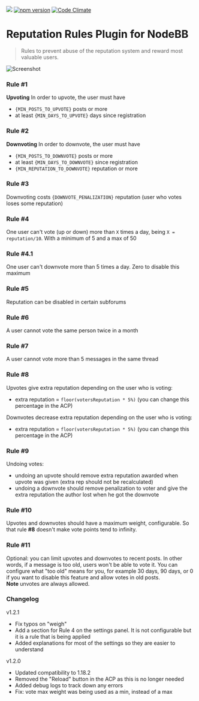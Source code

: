 ![](https://packages.nodebb.org/api/v1/plugins/nodebb-plugin-reputation-rules/compatibility.png)
[![npm version](https://badge.fury.io/js/nodebb-plugin-reputation-rules.svg?nocache=1)](https://badge.fury.io/js/nodebb-plugin-reputation-rules) 
[![Code Climate](https://codeclimate.com/github/exo-do/nodebb-plugin-reputation-rules/badges/gpa.svg?nocache=1)](https://codeclimate.com/github/exo-do/nodebb-plugin-reputation-rules)

# Reputation Rules Plugin for NodeBB

> Rules to prevent abuse of the reputation system and reward most valuable users.

![Screenshot](https://raw.githubusercontent.com/exo-do/nodebb-plugin-reputation-rules/master/reputation-rules-acp.png)

### Rule #1
**Upvoting** In order to upvote, the user must have  
 - `{MIN_POSTS_TO_UPVOTE}` posts or more
 - at least `{MIN_DAYS_TO_UPVOTE}` days since registration

### Rule #2
**Downvoting** In order to downvote, the user must have  
 - `{MIN_POSTS_TO_DOWNVOTE}` posts or more
 - at least `{MIN_DAYS_TO_DOWNVOTE}` since registration
 - `{MIN_REPUTATION_TO_DOWNVOTE}` reputation or more

### Rule #3
Downvoting costs `{DOWNVOTE_PENALIZATION}` reputation (user who votes loses some reputation)

### Rule #4
One user can't vote (up or down) more than `X` times a day, being `X = reputation/10`. With a minimum of 5 and a max of 50

### Rule #4.1
One user can't downvote more than 5 times a day. Zero to disable this maximum

### Rule #5
Reputation can be disabled in certain subforums

### Rule #6
A user cannot vote the same person twice in a month

### Rule #7
A user cannot vote more than 5 messages in the same thread

### Rule #8
Upvotes give extra reputation depending on the user who is voting:  
 - extra reputation = `floor(votersReputation * 5%)` (you can change this percentage in the ACP)

Downvotes decrease extra reputation depending on the user who is voting:  
 - extra reputation = `floor(votersReputation * 5%)` (you can change this percentage in the ACP)

### Rule #9
Undoing votes:  
 - undoing an upvote should remove extra reputation awarded when upvote was given (extra rep should not be recalculated)
 - undoing a downvote should remove penalization to voter and give the extra reputation the author lost when he got the downvote

### Rule #10
Upvotes and downvotes should have a maximum weight, configurable. So that rule **#8** doesn't make vote points tend to infinity.

### Rule #11
Optional: you can limit upvotes and downvotes to recent posts. In other words, if a message is too old, users won't be able to vote it.
You can configure what "too old" means for you, for example 30 days, 90 days, or 0 if you want to disable this feature and allow votes in old posts.  
**Note** unvotes are always allowed.

### Changelog

v1.2.1

 - Fix typos on "weigh"
 - Add a section for Rule 4 on the settings panel. It is not configurable but it is a rule that is being applied
 - Added explanations for most of the settings so they are easier to understand

v1.2.0

 - Updated compatibility to 1.18.2
 - Removed the "Reload" button in the ACP as this is no longer needed
 - Added debug logs to track down any errors
 - Fix: vote max weight was being used as a min, instead of a max
 
